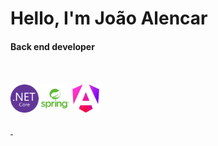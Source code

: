 <h1>Hello, I'm João Alencar</h1>
<h4>Back end developer</h4>

<div align="center">
   <img height="150" src="https://github-readme-stats.vercel.app/api?username=Joaoalen98&theme=tokyonight" alt="">
    <img height="150"
        src="https://github-readme-stats.vercel.app/api/top-langs/?username=Joaoalen98&layout=compact&theme=tokyonight"
        alt="">
</div>

<br>

<div>
    <img width="45" src="https://github.com/devicons/devicon/blob/master/icons/dotnetcore/dotnetcore-original.svg" alt="">
    <img width="45" src="https://github.com/devicons/devicon/blob/master/icons/spring/spring-original-wordmark.svg" alt="">
    <img width="45" src="https://github.com/devicons/devicon/blob/master/icons/angular/angular-original.svg" alt="">
</div>

<br>

<div>
    <a href="https://www.linkedin.com/in/jo%C3%A3o-a-a6588b129/">
        <img height="30"
            src="https://img.shields.io/badge/linkedin-%230077B5.svg?&style=for-the-badge&logo=linkedin&logoColor=white&link=mailto:https://www.linkedin.com/in/mateusaraujobarros/"
            alt="">
    </a>
    <a href="mailto:joao.alencar19982@gmail.com">
        <img height="30"
            src="https://img.shields.io/badge/gmail-D14836?&style=for-the-badge&logo=gmail&logoColor=white&link=mailto:joao.alencar19982@gmail.com"
            alt="">
    </a>
</div>
